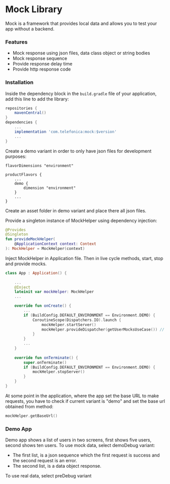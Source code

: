 # Mock Library

Mock is a framework that provides local data and allows you to test your app without a backend.

### Features

- Mock response using json files, data class object or string bodies
- Mock response sequence
- Provide response delay time
- Provide http response code

### Installation

Inside the dependency block in the `build.gradle` file of your application, add this line to add the library:
```Groovy
repositories {
    mavenCentral()
}
dependencies {
    ...
    implementation 'com.telefonica:mock:$version'
    ...
}
```

Create a demo variant in order to only have json files for development purposes:
```Gradle
flavorDimensions "environment"

productFlavors {
    ...
    demo {
        dimension "environment"
    }
    ...
}
```
Create an asset folder in demo variant and place there all json files.

Provide a singleton instance of MockHelper using dependency injection:
```Kotlin
@Provides
@Singleton
fun provideMockHelper(
    @ApplicationContext context: Context
): MockHelper = MockHelper(context)
```

Inject MockHelper in Application file. Then in live cycle methods, start, stop and provide mocks.
```Kotlin
class App : Application() {
    
    ...
    @Inject
    lateinit var mockHelper: MockHelper
    ...

    override fun onCreate() {
        ...
        if (BuildConfig.DEFAULT_ENVIRONMENT == Environment.DEMO) {
            CoroutineScope(Dispatchers.IO).launch {
                mockHelper.startServer()
                mockHelper.provideDispatcher(getUserMocksUseCase()) // This use case provide a List<Mock>
            }
        }
        ...
    }
 
    override fun onTerminate() {
        super.onTerminate()
        if (BuildConfig.DEFAULT_ENVIRONMENT == Environment.DEMO) {
            mockHelper.stopServer()
        }
    }
}
```

At some point in the application, where the app set the base URL to make requests, you have to check if current variant is "demo" and set the base url obtained from method:

```Kotlin
mockHelper.getBaseUrl()
```

### Demo App

Demo app shows a list of users in two screens, first shows five users, second shows ten users.
To use mock data, select demoDebug variant:
- The first list, is a json sequence which the first request is success and the second request is an error.
- The second list, is a data object response.

To use real data, select preDebug variant

